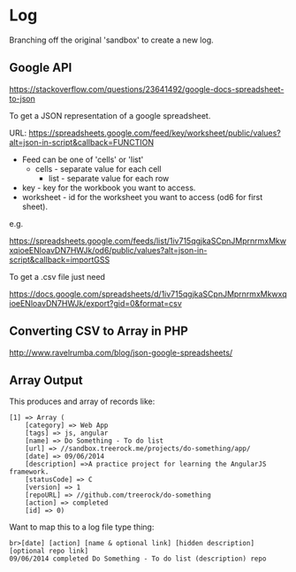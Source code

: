 # Log

Branching off the original 'sandbox' to create a new log.

## Google API

https://stackoverflow.com/questions/23641492/google-docs-spreadsheet-to-json

To get a JSON representation of a google spreadsheet.

URL: https://spreadsheets.google.com/feed/key/worksheet/public/values?alt=json-in-script&callback=FUNCTION

* Feed can be one of 'cells' or 'list'
  * cells - separate value for each cell
	* list - separate value for each row
* key - key for the workbook you want to access.
* worksheet - id for the worksheet you want to access (od6 for first sheet).

e.g.

https://spreadsheets.google.com/feeds/list/1iv715qgjkaSCpnJMprnrmxMkwxqioeENloavDN7HWJk/od6/public/values?alt=json-in-script&callback=importGSS

To get a .csv file just need

https://docs.google.com/spreadsheets/d/1iv715qgjkaSCpnJMprnrmxMkwxqioeENloavDN7HWJk/export?gid=0&format=csv

## Converting CSV to Array in PHP

http://www.ravelrumba.com/blog/json-google-spreadsheets/

## Array Output

This produces and array of records like:

	[1] => Array ( 
		[category] => Web App 
		[tags] => js, angular 
		[name] => Do Something - To do list 
		[url] => //sandbox.treerock.me/projects/do-something/app/ 
		[date] => 09/06/2014 
		[description] =>A practice project for learning the AngularJS framework.
		[statusCode] => C 
		[version] => 1 
		[repoURL] => //github.com/treerock/do-something 
		[action] => completed 
		[id] => 0)
		
Want to map this to a log file type thing:

	br>[date] [action] [name & optional link] [hidden description] [optional repo link]
	09/06/2014 completed Do Something - To do list (description) repo

